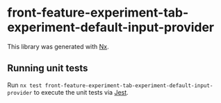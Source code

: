 # front-feature-experiment-tab-experiment-default-input-provider

This library was generated with [Nx](https://nx.dev).

## Running unit tests

Run `nx test front-feature-experiment-tab-experiment-default-input-provider` to execute the unit tests via [Jest](https://jestjs.io).

